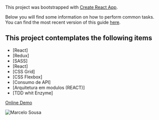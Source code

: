 This project was bootstrapped with [Create React App](https://github.com/facebookincubator/create-react-app).

Below you will find some information on how to perform common tasks.<br>
You can find the most recent version of this guide [here](https://github.com/facebookincubator/create-react-app/blob/master/packages/react-scripts/template/README.md).

## This project contemplates the following items
- [React]
- [Redux]
- [SASS]
- [React]
- [CSS Grid]
- [CSS Flexbox]
- [Consumo de API]
- [Arquitetura em modulos (REACT)]
- [TDD whit Enzyme]

[Online Demo](https://menu.marcelosousa.me/)

![Marcelo Sousa](https://static1.marcelosousa.me/assets/img/bg/marcelo-sousa-webdeveloper.jpg)
